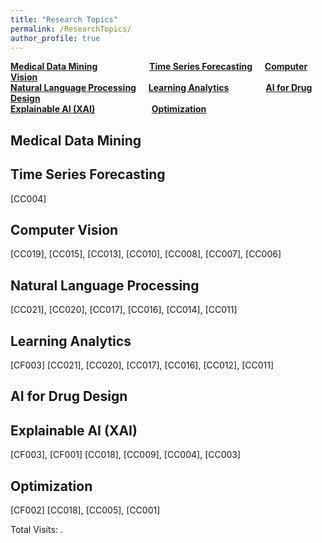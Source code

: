 ```yaml
---
title: "Research Topics"
permalink: /ResearchTopics/
author_profile: true
---
```


**[Medical Data Mining](#fau)** &nbsp; &nbsp; &nbsp; &nbsp; &nbsp; &nbsp; &nbsp; &nbsp; &nbsp; &nbsp; **[Time Series Forecasting](#rau)** &nbsp; &nbsp; **[Computer Vision](#cau)**  
**[Natural Language Processing](#cau)** &nbsp; &nbsp; **[Learning Analytics](#cau)** &nbsp; &nbsp; &nbsp; &nbsp; &nbsp; &nbsp; &nbsp; **[AI for Drug Design](#cau)**  
**[Explainable AI (XAI)](#cau)** &nbsp; &nbsp; &nbsp; &nbsp; &nbsp; &nbsp; &nbsp; &nbsp; &nbsp; &nbsp; &nbsp; **[Optimization](#cau)**  


<h2 id="fau">
Medical Data Mining
</h2>


<h2 id="rau">
Time Series Forecasting
</h2>
[CC004]  


<h2 id="cau">
Computer Vision
</h2>
[CC019], [CC015], [CC013], [CC010], [CC008], [CC007], [CC006]  


<h2 id="cau">
Natural Language Processing
</h2>
[CC021], [CC020], [CC017], [CC016], [CC014], [CC011]  

<h2 id="fau">
Learning Analytics
</h2>
[CF003]  
[CC021], [CC020], [CC017], [CC016], [CC012], [CC011]  


<h2 id="rau">
AI for Drug Design
</h2>


<h2 id="cau">
Explainable AI (XAI)
</h2>
[CF003], [CF001]  
[CC018], [CC009], [CC004], [CC003]  

<h2 id="fau">
Optimization
</h2>
[CF002]  
[CC018], [CC005], [CC001]  



<script async src="https://npm.elemecdn.com/penndu@1.0.0/bsz.js"></script>
<span id="busuanzi_container_site_pv">Total Visits: <span id="busuanzi_value_site_pv"></span>.</span>
